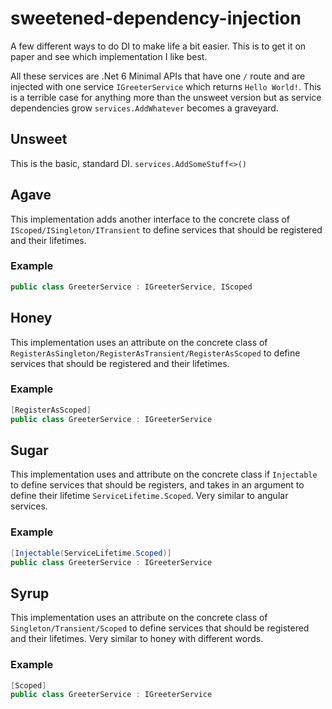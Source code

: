 # sweetened-dependency-injection

A few different ways to do DI to make life a bit easier. This is to get it on paper and see which implementation I like best.

All these services are .Net 6 Minimal APIs that have one `/` route and are injected with one service `IGreeterService` which returns `Hello World!`. 
This is a terrible case for anything more than the unsweet version but as service dependencies grow `services.AddWhatever` becomes a graveyard.

## Unsweet

This is the basic, standard DI. `services.AddSomeStuff<>()` 

## Agave 

This implementation adds another interface to the concrete class of `IScoped/ISingleton/ITransient` to define
services that should be registered and their lifetimes.

### Example

```c#
public class GreeterService : IGreeterService, IScoped
```

## Honey

This implementation uses an attribute on the concrete class of `RegisterAsSingleton/RegisterAsTransient/RegisterAsScoped`
to define services that should be registered and their lifetimes.

### Example

```c#
[RegisterAsScoped]
public class GreeterService : IGreeterService
```

## Sugar

This implementation uses and attribute on the concrete class if `Injectable` to define services that should be registers,
and takes in an argument to define their lifetime `ServiceLifetime.Scoped`. Very similar to angular services.

### Example

```c#
[Injectable(ServiceLifetime.Scoped)]
public class GreeterService : IGreeterService
```

## Syrup

This implementation uses an attribute on the concrete class of `Singleton/Transient/Scoped`
to define services that should be registered and their lifetimes. Very similar to honey with different words.

### Example

```c#
[Scoped]
public class GreeterService : IGreeterService
```
